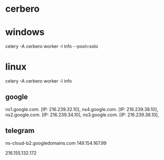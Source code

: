 # cerbero


# windows
celery -A cerbero worker -l info --pool=solo

# linux
celery -A cerbero worker -l info 


## google
ns1.google.com. [IP: 216.239.32.10],
ns4.google.com. [IP: 216.239.38.10], 
ns2.google.com. [IP: 216.239.34.10], 
ns3.google.com. [IP: 216.239.36.10],

## telegram
ns-cloud-b2.googledomains.com                   149.154.167.99 


216.155.132.172